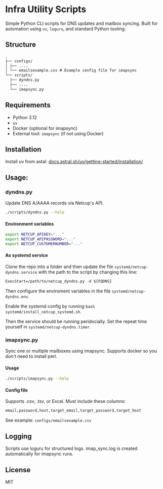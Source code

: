 # Infra Utility Scripts

Simple Python CLI scripts for DNS updates and mailbox syncing. Built for automation using `uv`, `loguru`, and standard Python tooling.

## Structure

```txt
.
├── configs/
│ ├── ....
│ └── emailsexample.csv # Example config file for imapsync
└── scripts/
  ├── dyndns.py
  ├── ....
  └── imapsync.py
```

## Requirements

- Python 3.12
- `uv`
- Docker (optional for imapsync)
- External tool: `imapsync` (if not using Docker)

## Installation

Install uv from astal: [docs.astral.sh/uv/getting-started/installation/](https://docs.astral.sh/uv/getting-started/installation/)

## Usage:

### dyndns.py

Update DNS A/AAAA records via Netcup's API.

```sh
./scripts/dyndns.py --help
```

#### Environment variables

```bash
export NETCUP_APIKEY="..."
export NETCUP_APIPASSWORD="..."
export NETCUP_CUSTOMERNUMBER="..."
```

#### As systemd service

Clone the repo into a folder and then update the file `systemd/netcup-dyndns.service` with the path to the script by changing this line:

```txt
ExecStart=/path/to/netcup_dyndns.py -d ${FQDNS}
```

Then configure the enviroment variables in the file `systemd/netcup-dyndns.env`.

Enable the systemd config by running `bash systemd/install_netcup_systemd.sh`.

Then the service should be running peridocially. Set the repeat time yourself in `systemd/netcup-dyndns.timer`.

### imapsync.py

Sync one or multiple mailboxes using imapsync. Supports docker so you don't need to install perl.

#### Usage

```sh
./scripts/imapsync.py --help
```

#### Config file

Supports .csv, .tsv, or Excel. Must include these columns:

```txt
email,password,host,target_email,target_password,target_host
```

See example: `configs/emailsexample.csv`

## Logging

Scripts use loguru for structured logs. imap_sync.log is created automatically for imapsync runs.

## License

MIT
